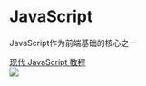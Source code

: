# JavaScript

JavaScript作为前端基础的核心之一

[现代 JavaScript 教程](https://zh.javascript.info/)  
![](https://moonstarimg.oss-cn-hangzhou.aliyuncs.com/picgo_img/20210530173033.png)
